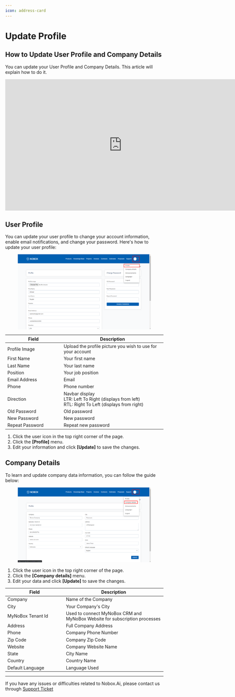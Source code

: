 ```yaml
---
icon: address-card
---
```


# Update Profile

## How to Update User Profile and Company Details

You can update your User Profile and Company Details. This article will explain how to do it.

<iframe width="742" height="418" src="https://www.youtube.com/embed/HAihg13T7J8/" title="01. Instalasi NoBox Desktop" frameborder="0" allow="accelerometer; autoplay; clipboard-write; encrypted-media; gyroscope; picture-in-picture; web-share" referrerpolicy="strict-origin-when-cross-origin" allowfullscreen></iframe>

## **User Profile**

You can update your user profile to change your account information, enable email notifications, and change your password. Here's how to update your user profile:

<figure><img src="../../.gitbook/assets/update user profile.png" alt=""><figcaption></figcaption></figure>

<table><thead><tr><th width="165.20001220703125">Field</th><th>Description</th></tr></thead><tbody><tr><td>Profile Image</td><td>Upload the profile picture you wish to use for your account</td></tr><tr><td>First Name</td><td>Your first name</td></tr><tr><td>Last Name</td><td>Your last name</td></tr><tr><td>Position</td><td>Your job position</td></tr><tr><td>Email Address</td><td>Email</td></tr><tr><td>Phone</td><td>Phone number</td></tr><tr><td>Direction</td><td>Navbar display<br>LTR: Left To Right (displays from left)<br>RTL: Right To Left (displays from right)</td></tr><tr><td>Old Password</td><td>Old password</td></tr><tr><td>New Password</td><td>New password</td></tr><tr><td>Repeat Password</td><td>Repeat new password</td></tr></tbody></table>

1. Click the user icon in the top right corner of the page.
2. Click the **\[Profile]** menu.
3. Edit your information and click **\[Update]** to save the changes.

## **Company Details**

To learn and update company data information, you can follow the guide below:

<figure><img src="../../.gitbook/assets/Company Details.png" alt=""><figcaption></figcaption></figure>

1. Click the user icon in the top right corner of the page.
2. Click the **\[Company details]** menu.
3. Edit your data and click **\[Update]** to save the changes.

<table><thead><tr><th width="172.4000244140625">Field</th><th>Description</th></tr></thead><tbody><tr><td>Company</td><td>Name of the Company</td></tr><tr><td>City</td><td>Your Company's City</td></tr><tr><td>MyNoBox Tenant Id</td><td>Used to connect MyNoBox CRM and MyNoBox Website for subscription processes</td></tr><tr><td>Address</td><td>Full Company Address</td></tr><tr><td>Phone</td><td>Company Phone Number</td></tr><tr><td>Zip Code</td><td>Company Zip Code</td></tr><tr><td>Website</td><td>Company Website Name</td></tr><tr><td>State</td><td>City Name</td></tr><tr><td>Country</td><td>Country Name</td></tr><tr><td>Default Language</td><td>Language Used</td></tr></tbody></table>

---

If you have any issues or difficulties related to Nobox.Ai, please contact us through [Support Ticket](https://crm.nobox.ai/clients/tickets)
